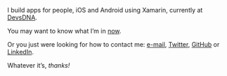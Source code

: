 I build apps for people, iOS and Android using Xamarin, currently at
[DevsDNA](http://www.devsdna.com).

You may want to know what I’m in [now](#/now).

Or you just were looking for how to contact me:
[e-mail](mailto:hello@marcoscobena.com),
[Twitter](https://twitter.com/1Marcos2Cobena),
[GitHub](https://github.com/MarcosCobena) or
[LinkedIn](https://es.linkedin.com/in/MarcosCobena).

Whatever it’s, *thanks!*
